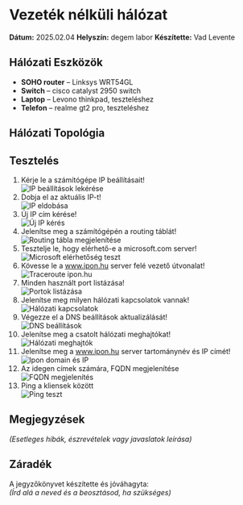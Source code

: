 # Vezeték nélküli hálózat

**Dátum:** 2025.02.04
**Helyszín:** degem labor 
**Készítette:** Vad Levente

## Hálózati Eszközök

- **SOHO router** – Linksys WRT54GL
- **Switch** – cisco catalyst 2950 switch
- **Laptop** – Levono thinkpad, teszteléshez
- **Telefon** – realme gt2 pro, teszteléshez

## Hálózati Topológia



## Tesztelés

1. Kérje le a számítógépe IP beállításait!  
   ![IP beállítások lekérése](images/ip_settings.png)  
2. Dobja el az aktuális IP-t!  
   ![IP eldobása](images/drop_ip.png)  
3. Új IP cím kérése!  
   ![Új IP kérés](images/request_new_ip.png)  
4. Jelenítse meg a számítógépén a routing táblát!  
   ![Routing tábla megjelenítése](images/routing_table.png)  
5. Tesztelje le, hogy elérhető-e a microsoft.com server!  
   ![Microsoft elérhetőség teszt](images/microsoft_ping.png)  
6. Kövesse le a www.ipon.hu server felé vezető útvonalat!  
   ![Traceroute ipon.hu](images/traceroute_ipon.png)  
7. Minden használt port listázása!  
   ![Portok listázása](images/list_ports.png)  
8. Jelenítse meg milyen hálózati kapcsolatok vannak!  
   ![Hálózati kapcsolatok](images/network_connections.png)  
9. Végezze el a DNS beállítások aktualizálását!  
   ![DNS beállítások](images/dns_update.png)  
10. Jelenítse meg a csatolt hálózati meghajtókat!  
    ![Hálózati meghajtók](images/network_drives.png)  
11. Jelenítse meg a www.ipon.hu server tartománynév és IP címét!  
    ![Ipon domain és IP](images/ipon_domain_ip.png)  
12. Az idegen címek számára, FQDN megjelenítése  
    ![FQDN megjelenítés](images/fqdn_display.png)  
13. Ping a kliensek között  
    ![Ping teszt](images/ping_clients.png)  

## Megjegyzések

*(Esetleges hibák, észrevételek vagy javaslatok leírása)*

## Záradék

A jegyzőkönyvet készítette és jóváhagyta:  
*(Írd alá a neved és a beosztásod, ha szükséges)*

